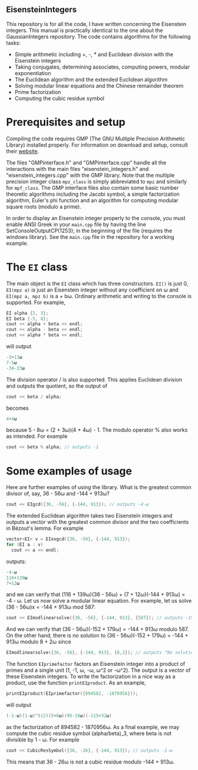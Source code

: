 ## EisensteinIntegers

This repository is for all the code, I have written concerning the Eisenstein integers. This manual is practically identical to the one about the GaussianIntegers repository. The code contains algorithms for the following tasks:

* Simple arithmetic including +, -, * and Euclidean division with the Eisenstein integers
* Taking conjugates, determining associates, computing powers, modular exponentiation
* The Euclidean algorithm and the extended Euclidean algorithm
* Solving modular linear equations and the Chinese remainder theorem
* Prime factorization
* Computing the cubic residue symbol

# Prerequisites and setup

Compiling the code requires GMP (The GNU Multiple Precision Arithmetic Library) installed properly. For information on download and setup, consult their [website](https://gmplib.org/).

The files "GMPinterface.h" and "GMPinterface.cpp" handle all the interactions with the main files "eisenstein_integers.h" and "eisenstein_integers.cpp" with the GMP library. Note that the multiple precision integer class `mpz_class` is simply abbreviated to `mpz` and similarly for `mpf_class`. The GMP interface files also contain some basic number theoretic algorithms including the Jacobi symbol, a simple factorization algorithm, Euler's phi function and an algorithm for computing modular square roots (modulo a prime). 

In order to display an Eisenstein integer properly to the console, you must enable ANSI Greek in your `main.cpp` file by having the line SetConsoleOutputCP(1253); in the beginning of the file (requires the windows library). See the `main.cpp` file in the repository for a working example.

# The `EI` class

The main object is the `EI` class which has three constructors. `EI()` is just 0, `EI(mpz a)` is just an Eisenstein integer without any coefficient on ω and `EI(mpz a, mpz b)` is a + bω. Ordinary arithmetic and writing to the console is supported. For example,

```c++
EI alpha {2, 3};
EI beta {-5, 8};
cout << alpha + beta << endl;
cout << alpha - beta << endl;
cout << alpha * beta << endl;
```
will output
```c++
-3+11ω
7-5ω
-34-23ω
```

The division operator / is also supported. This applies Euclidean division and outputs the quotient, so the output of
```c++
cout << beta / alpha;
```
becomes
```c++
4+4ω
```
because 5 - 8ω = (2 + 3ω)(4 + 4ω) - 1. The modulo operator % also works as intended. For example
```c++
cout << beta % alpha; // outputs -1
```

# Some examples of usage

Here are further examples of using the library. What is the greatest common divisor of, say, 36 - 56ω and -144 + 913ω?

```c++
cout << EIgcd({36, -56}, {-144, 913}); // outputs -4-ω
```
The extended Euclidean algorithm takes two Eisenstein integers and outputs a vector with the greatest common divisor and the two coefficients in Bézout's lemma. For example

```c++
vector<EI> v = EIexgcd({36, -56}, {-144, 913});
for (EI a : v)
  cout << a << endl;
```
outputs:

```c++
-4-ω
116+139ω
7+12ω
```
and we can verify that (116 + 139ω)(36 - 56ω) + (7 + 12ω)(-144 + 913ω) = -4 - ω. Let us now solve a modular linear equation. For example, let us solve (36 - 56ω)x = -144 + 913ω mod 587:

```c++
cout << EImodlinearsolve({36, -56}, {-144, 913}, {587}); // outputs -152+179ω
```
And we can verify that (36 - 56ω)(-152 + 179ω) = -144 + 913ω modulo 587. On the other hand, there is no solution to (36 - 56ω)(-152 + 179ω) = -144 + 913ω modulo 8 + 2ω since

```c++
EImodlinearsolve({36, -56}, {-144, 913}, {8,2}); // outputs "No solution to equation: (36ω-56ω)rho = -144+913ω (mod 8+2ω)"
```
The function `EIprimefactor` factors an Eisenstein integer into a product of primes and a single unit (1, -1, ω, -ω, ω^2 or -ω^2). The output is a vector of these Eisenstein integers. To write the factorization in a nice way as a product, use the function `printEIproduct`. As an example,

```c++
printEIproduct(EIprimefactor({894582, -1870956}));
```
will output

```c++
(-1-ω)(1-ω)^5(2)(5+6ω)(95-18ω)(-115+32ω)
```
as the factorization of 894582 - 1870956ω. As a final example, we may compute the cubic residue symbol (alpha/beta)_3, where beta is not divisible by 1 - ω. For example

```c++
cout << CubicResSymbol({36, -26}, {-144, 913}); // outputs -1-ω
```
This means that 36 - 26ω is not a cubic residue modulo -144 + 913ω. 
